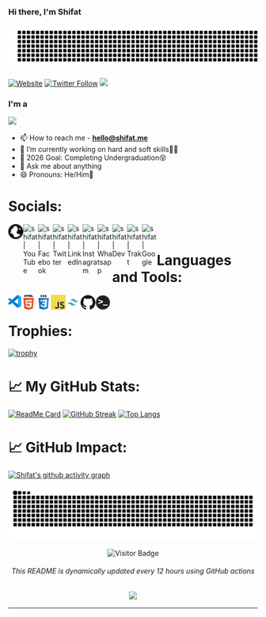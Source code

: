 ### Hi there, I'm **Shifat**

<p align="center">
    <img src="https://github.com/ShifatShakhawat/ShifatShakhawat/blob/main/Shifat.svg"/>
</p> 


[![Website](https://img.shields.io/website?label=www.shifat.me&style=for-the-badge&url=https%3A%2F%2Fwww.shifat.me)](https://www.shifat.me)
[![Twitter Follow](https://img.shields.io/twitter/follow/shifat?color=1DA1F2&logo=twitter&style=for-the-badge)](https://twitter.com/intent/follow?original_referer=https%3A%2F%2Fgithub.com%2FSHIFAT&screen_name=shiifatt) <img src="https://komarev.com/ghpvc/?username=ShifatShakhawat" height="28 rem"></img>

### I'm a
<p align="left">
<!--   <a href="https://github.com/DenverCoder1/readme-typing-svg"> -->
  <img src="https://readme-typing-svg.herokuapp.com?color=3339F7FF&width=380&height=28&lines=Student;Tech+Enthusiast;Entreprenuer&left=true"></a></p>

- 📫 How to reach me - **hello@shifat.me**
- 🔭 I’m currently working on hard and soft skills👩‍💻
- 🥅 2026 Goal: Completing Undergraduation😵
- 💬 Ask me about anything
- 😄 Pronouns: He/Him🧍


# Socials:

[<img align="left" alt="shifatshakhawat.me" width="30px" src="https://raw.githubusercontent.com/iconic/open-iconic/master/svg/globe.svg" />][website]
[<img align="left" alt="shifat | YouTube" width="30px" src="https://cdn.jsdelivr.net/npm/simple-icons@v3/icons/youtube.svg" />][youtube]
[<img align="left" alt="shifat | Facebook" width="30px" src="https://cdn.jsdelivr.net/npm/simple-icons@v3/icons/facebook.svg" />][facebook]
[<img align="left" alt="shifat | Twitter" width="30px" src="https://cdn.jsdelivr.net/npm/simple-icons@v3/icons/twitter.svg" />][twitter]
[<img align="left" alt="shifat | LinkedIn" width="30px" src="https://cdn.jsdelivr.net/npm/simple-icons@v3/icons/linkedin.svg" />][linkedin]
[<img align="left" alt="shifat | Instagram" width="30px" src="https://cdn.jsdelivr.net/npm/simple-icons@v3/icons/instagram.svg" />][instagram]
[<img align="left" alt="shifat | Whatsapp" width="30px" src="https://cdn.jsdelivr.net/npm/simple-icons@3.13.0/icons/whatsapp.svg" />][whatsapp]
[<img align="left" alt="shifat | Dev" width="30px" src="https://cdn.jsdelivr.net/npm/simple-icons@3.0.1/icons/dev-dot-to.svg" >][dev]
[<img align="left" alt="shifat | Trakt" width="30px" src="https://cdn.jsdelivr.net/npm/simple-icons@3.0.1/icons/trakt.svg" >][trakt]
[<img align="left" alt="shifat | Google" width="30px" src="https://cdn.jsdelivr.net/npm/simple-icons@3.0.1/icons/google.svg" >][Google Developer]
<br/>

# Languages and Tools:

<img align="left" alt="Visual Studio Code" width="26px" src="https://raw.githubusercontent.com/github/explore/80688e429a7d4ef2fca1e82350fe8e3517d3494d/topics/visual-studio-code/visual-studio-code.png" />
<img align="left" alt="HTML5" width="30px" src="https://raw.githubusercontent.com/github/explore/80688e429a7d4ef2fca1e82350fe8e3517d3494d/topics/html/html.png" />
<img align="left" alt="CSS3" width="30px" src="https://raw.githubusercontent.com/github/explore/80688e429a7d4ef2fca1e82350fe8e3517d3494d/topics/css/css.png" />
<img align="left" alt="JavaScript" width="30px" src="https://raw.githubusercontent.com/github/explore/80688e429a7d4ef2fca1e82350fe8e3517d3494d/topics/javascript/javascript.png" />
<img align="left" alt="Terminal" width="30px" src="https://raw.githubusercontent.com/github/explore/80688e429a7d4ef2fca1e82350fe8e3517d3494d/topics/tailwind/tailwind.png" />
<img align="left" alt="GitHub" width="30px" src="https://raw.githubusercontent.com/github/explore/78df643247d429f6cc873026c0622819ad797942/topics/github/github.png" />
<img align="left" alt="Terminal" width="30px" src="https://raw.githubusercontent.com/github/explore/80688e429a7d4ef2fca1e82350fe8e3517d3494d/topics/terminal/terminal.png" />


<br/>


# Trophies: 

[![trophy](https://github-profile-trophy.vercel.app/?username=ShifatShakhawat&show_icons=true)](https://github.com/ShifatShakhawat/github-profile-trophy)


# 📈 My GitHub Stats:
[![ReadMe Card](https://github-readme-stats.vercel.app/api?username=ShifatShakhawat&layout=compact&theme=radical&show_icons=true&card_width=450&card_height=195)](https://github.com/ShifatShakhawat) 
[![GitHub Streak](https://github-readme-streak-stats-nine-khaki.vercel.app?user=ShifatShakhawat&theme=radical&card_width=450&card_height=195)](https://git.io/streak-stats) 
[![Top Langs](https://github-readme-stats.vercel.app/api/top-langs/?username=ShifatShakhawat&layout=compact&theme=radical&card_width=450&card_height=195)](https://github.com/ShifatShakhawat/github-readme-stats) 



                                                                                                    
# 📈 GitHub Impact:
[![Shifat's github activity graph](https://github-readme-activity-graph.vercel.app/graph?username=ShifatShakhawat&theme=github-compact)](https://github.com/ShifatShakhawat/github-readme-activity-graph)
<p align="center">
  <img src="https://github.com/ShifatShakhawat/ShifatShakhawat/blob/output/github-contribution-grid-snake-dark.svg">
</p>

<p align="center">
  <img alt="Visitor Badge" src="https://visitor-badge.laobi.icu/badge?page_id=ShifatShakhawat.ShifatShakhawat">
</p>

<h6 align="center">This README is dynamically updated every 12 hours using GitHub actions</h6>

<p align="center">
  <img src="https://capsule-render.vercel.app/api?type=waving&color=gradient&width=auto&height=80&section=footer"/>
</p>

---
[website]: https://www.shifat.me/
[twitter]: https://twitter.com/sh1fat/
[youtube]: https://www.youtube.com/@ShifatShakhawat
[instagram]: https://instagram.com/shitrology/
[linkedin]: https://linkedin.com/in/ShifatShakhawat/
[whatsapp]: https://wa.me/12675876528
[facebook]: https://facebook.com/shitrology/
[dev]: https://dev.to/shifat/
[trakt]: https://trakt.tv/users/shifat/
[Google Developer]: https://g.dev/shifat/
